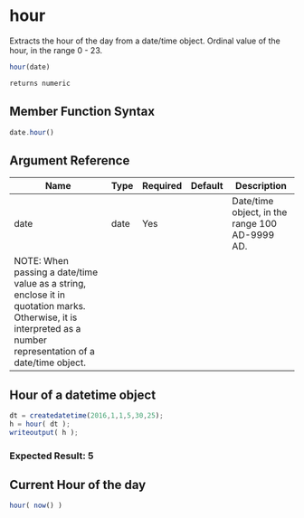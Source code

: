 # hour

Extracts the hour of the day from a date/time object.
 Ordinal value of the hour, in the range 0 - 23.

```javascript
hour(date)
```

```javascript
returns numeric
```

## Member Function Syntax

```javascript
date.hour()
```

## Argument Reference

| Name | Type | Required | Default | Description |
| --- | --- | --- | --- | --- |
| date | date | Yes |  | Date/time object, in the range 100 AD-9999 AD.
NOTE: When passing a date/time value as a string, enclose it in quotation marks. Otherwise, it is interpreted as a number representation of a date/time object. |

## Hour of a datetime object

```javascript
dt = createdatetime(2016,1,1,5,30,25);
h = hour( dt );
writeoutput( h );
```

### Expected Result: 5

## Current Hour of the day

```javascript
hour( now() )
```
